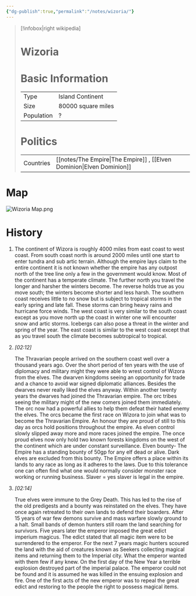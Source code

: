 ```yaml
---
{"dg-publish":true,"permalink":"/notes/wizoria/"}
---
```



> [!infobox|right wikipedia]
> # Wizoria
># Basic Information
> |  |   |
> | ---- | --- |
> | Type | Island Continent |
> | Size | 80000 square miles |  
> | Population | ? |  
> # Politics
>  |  |   |
> | ---- | --- |
> | Countries | [[notes/The Empire\|The Empire]] , [[Elven Dominion\|Elven Dominion]] |

# Map 
![Wizoria Map.png](/img/user/images/Wizoria%20Map.png)

# History
1. The continent of Wizora is roughly 4000 miles from east coast to west coast. From south coast north is around 2000 miles until one start to enter tundra and sub artic terrain. Although the empire lays claim to the entire continent it is not known whether the empire has any outpost north of the tree line only a few in the government would know. Most of the continent has a temperate climate. The further north you travel the longer and harsher the winters become. The reverse holds true as you move south; the winters become shorter and less harsh. The southern coast receives little to no snow but is subject to tropical storms in the early spring and late fall. These storms can bring heavy rains and hurricane force winds. The west coast is very similar to the south coast except as you move north up the coast in winter one will encounter snow and artic storms. Icebergs can also pose a threat in the winter and spring of the year. The east coast is similar to the west coast except that as you travel south the climate becomes subtropical to tropical.
    
2. _[_02:12_]_
    
    The Thravarian people arrived on the southern coast well over a thousand years ago. Over the short period of ten years with the use of diplomacy and military might they were able to wrest control of Wizora from the elves. The dwarven kingdoms seeing an opportunity for trade and a chance to avoid war signed diplomatic alliances. Besides the dwarves never really liked the elves anyway. Within another twenty years the dwarves had joined the Thravarian empire. The orc tribes seeing the military might of the new comers joined them immediately. The orc now had a powerful allies to help them defeat their hated enemy the elves. The orcs became the first race on Wizora to join what was to become the Thravarian Empire. An honour they are proud of still to this day as orcs hold positions throughout the empire. As elven control slowly slipped away more and more races joined the empire. The once proud elves now only hold two known forests kingdoms on the west of the continent which are under constant surveillance. Elven bounty- The Empire has a standing bounty of 50gp for any elf dead or alive. Dark elves are excluded from this bounty. The Empire offers a place within its lands to any race as long as it adheres to the laws. Due to this tolerance one can often find what one would normally consider monster race working or running business. Slaver = yes slaver is legal in the empire.
    
3. _[_02:14_]_
    
    True elves were immune to the Grey Death. This has led to the rise of the old predigests and a bounty was reinstated on the elves. They have once again retreated to their own lands to defend their boarders. After 15 years of war few demons survive and mass warfare slowly ground to a halt. Small bands of demon hunters still roam the land searching for survivors. Five years later the emperor imposed the great edict imperium magicus. The edict stated that all magic item were to be surrendered to the emperor. For the next 7 years magic hunters scoured the land with the aid of creatures known as Seekers collecting magical items and returning them to the Imperial city. What the emperor wanted with them few if any knew. On the first day of the New Year a terrible explosion destroyed part of the imperial palace. The emperor could not be found and it is assumed he was killed in the ensuing explosion and fire. One of the first acts of the new emperor was to repeal the great edict and restoring to the people the right to possess magical items.
